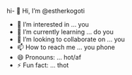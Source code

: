 hi- 👋 Hi, I’m @estherkogoti
- 👀 I’m interested in ... you
- 🌱 I’m currently learning ... do you
- 💞️ I’m looking to collaborate on ... you
- 📫 How to reach me ... you phone
- 😄 Pronouns: ... hot/af
- ⚡ Fun fact: ... thot

<!---
estherkogoti/estherkogoti is a ✨ special ✨ repository because its `README.md` (this file) appears on your GitHub profile.
You can click the Preview link to take a look at your changes.
--->
